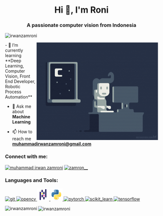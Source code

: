 <h1 align="center">Hi 👋, I'm Roni</h1>
<h3 align="center">A passionate computer vision from Indonesia</h3>

<p align="left"> <img src="https://komarev.com/ghpvc/?username=irwanzamroni&label=Profile%20views&color=0e75b6&style=flat" alt="irwanzamroni" /> </p>
<p><img align="right" alat="gif" src="https://github.com/IrwanZamroni/IrwanZamroni/blob/main/gyu.gif" width="400" height="320" /><p>
- 🌱 I’m currently learning **Deep Learning, Computer Vision, Front End Developer, Robotic Process Automation**

- 💬 Ask me about **Machine Learning**

- 📫 How to reach me **muhammadirwanzamroni@gmail.com**



<h3 align="left">Connect with me:</h3>
<p align="left">
<a href="https://linkedin.com/in/muhammad irwan zamroni" target="blank"><img align="center" src="https://raw.githubusercontent.com/rahuldkjain/github-profile-readme-generator/master/src/images/icons/Social/linked-in-alt.svg" alt="muhammad irwan zamroni" height="30" width="40" /></a>
<a href="https://instagram.com/zamron__" target="blank"><img align="center" src="https://raw.githubusercontent.com/rahuldkjain/github-profile-readme-generator/master/src/images/icons/Social/instagram.svg" alt="zamron__" height="30" width="40" /></a>
</p>

<h3 align="left">Languages and Tools:</h3>
<p align="left"> <a href="https://git-scm.com/" target="_blank" rel="noreferrer"> <img src="https://www.vectorlogo.zone/logos/git-scm/git-scm-icon.svg" alt="git" width="40" height="40"/> </a> <a href="https://opencv.org/" target="_blank" rel="noreferrer"> <img src="https://www.vectorlogo.zone/logos/opencv/opencv-icon.svg" alt="opencv" width="40" height="40"/> </a> <a href="https://pandas.pydata.org/" target="_blank" rel="noreferrer"> <img src="https://raw.githubusercontent.com/devicons/devicon/2ae2a900d2f041da66e950e4d48052658d850630/icons/pandas/pandas-original.svg" alt="pandas" width="40" height="40"/> </a> <a href="https://www.python.org" target="_blank" rel="noreferrer"> <img src="https://raw.githubusercontent.com/devicons/devicon/master/icons/python/python-original.svg" alt="python" width="40" height="40"/> </a> <a href="https://pytorch.org/" target="_blank" rel="noreferrer"> <img src="https://www.vectorlogo.zone/logos/pytorch/pytorch-icon.svg" alt="pytorch" width="40" height="40"/> </a> <a href="https://scikit-learn.org/" target="_blank" rel="noreferrer"> <img src="https://upload.wikimedia.org/wikipedia/commons/0/05/Scikit_learn_logo_small.svg" alt="scikit_learn" width="40" height="40"/> </a> <a href="https://www.tensorflow.org" target="_blank" rel="noreferrer"> <img src="https://www.vectorlogo.zone/logos/tensorflow/tensorflow-icon.svg" alt="tensorflow" width="40" height="40"/> </a> </p>

<p><img align="left" src="https://github-readme-stats.vercel.app/api/top-langs?username=irwanzamroni&show_icons=true&locale=en&layout=compact" alt="irwanzamroni" /></p>

<p>&nbsp;<img align="center" src="https://github-readme-stats.vercel.app/api?username=irwanzamroni&show_icons=true&locale=en" alt="irwanzamroni" /></p>
